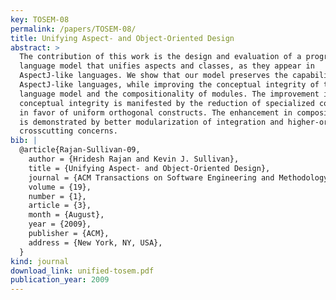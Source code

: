 ```yaml
---
key: TOSEM-08
permalink: /papers/TOSEM-08/
title: Unifying Aspect- and Object-Oriented Design
abstract: >
  The contribution of this work is the design and evaluation of a programming
  language model that unifies aspects and classes, as they appear in
  AspectJ-like languages. We show that our model preserves the capabilities of
  AspectJ-like languages, while improving the conceptual integrity of the
  language model and the compositionality of modules. The improvement in
  conceptual integrity is manifested by the reduction of specialized constructs
  in favor of uniform orthogonal constructs. The enhancement in compositionality
  is demonstrated by better modularization of integration and higher-order
  crosscutting concerns.
bib: |
  @article{Rajan-Sullivan-09,
    author = {Hridesh Rajan and Kevin J. Sullivan},
    title = {Unifying Aspect- and Object-Oriented Design},
    journal = {ACM Transactions on Software Engineering and Methodology (TOSEM)},
    volume = {19},
    number = {1},
    article = {3},
    month = {August},
    year = {2009},
    publisher = {ACM},
    address = {New York, NY, USA},
  }
kind: journal
download_link: unified-tosem.pdf
publication_year: 2009
---
```

